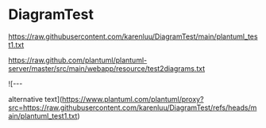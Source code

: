 # DiagramTest

https://raw.githubusercontent.com/karenluu/DiagramTest/main/plantuml_test1.txt

https://raw.github.com/plantuml/plantuml-server/master/src/main/webapp/resource/test2diagrams.txt

![---

alternative text](https://www.plantuml.com/plantuml/proxy?src=https://raw.githubusercontent.com/karenluu/DiagramTest/refs/heads/main/plantuml_test1.txt)
